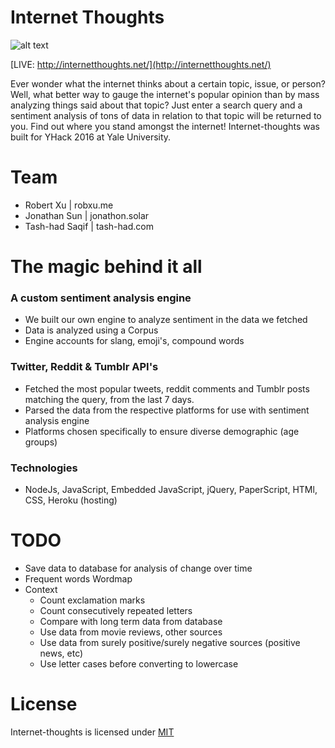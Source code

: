 # Internet Thoughts

![alt text](https://github.com/tash-had/YHack_2016/blob/master/views/photos/logoInnerShadow.png?raw=true "Oh my.... what a beautiful Readme")

[LIVE: http://internetthoughts.net/](http://internetthoughts.net/)

Ever wonder what the internet thinks about a certain topic, issue, or person? Well, what better way to gauge the internet's popular opinion than by mass analyzing things said about that topic? Just enter a search query and a sentiment analysis of tons of data in relation to that topic will be returned to you. Find out where you stand amongst the internet! Internet-thoughts was built for YHack 2016 at Yale University. 

# Team 
* Robert Xu | robxu.me
* Jonathan Sun | jonathon.solar 
* Tash-had Saqif | tash-had.com

# The magic behind it all

### A custom sentiment analysis engine   
* We built our own engine to analyze sentiment in the data we fetched
* Data is analyzed using a Corpus
* Engine accounts for slang, emoji's, compound words  

### Twitter, Reddit & Tumblr API's   
* Fetched the most popular tweets, reddit comments and Tumblr posts matching the query, from the last 7 days.   
* Parsed the data from the respective platforms for use with sentiment analysis engine
* Platforms chosen specifically to ensure diverse demographic (age groups)

### Technologies   
* NodeJs, JavaScript, Embedded JavaScript, jQuery, PaperScript, HTMl, CSS, Heroku (hosting)

# TODO  
* Save data to database for analysis of change over time
* Frequent words Wordmap 
* Context
  * Count exclamation marks 
  * Count consecutively repeated letters 
  * Compare with long term data from database 
  * Use data from movie reviews, other sources 
  * Use data from surely positive/surely negative sources (positive news, etc)
  * Use letter cases before converting to lowercase 

# License
Internet-thoughts is licensed under [MIT](https://opensource.org/licenses/MIT)
